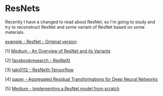 # ResNets
Recently I have a changed to read about ResNet, so I'm going to study and try to reconstruct ResNet and some variant of ResNet based on some materials.

[example - ResNet - Original version](https://github.com/dattv/ML-DL-Lecture-Notes/blob/master/DeepLearning/ResNets/ResNet.py)

[1] [Medium - An Overview of ResNet and its Variants](https://towardsdatascience.com/an-overview-of-resnet-and-its-variants-5281e2f56035)

[2] [facebookresearch - ResNeXt](https://github.com/facebookresearch/ResNeXt)

[3] [taki0112 - ResNeXt-Tensorflow](https://github.com/taki0112/ResNeXt-Tensorflow)

[4] [paper - Aggregated Residual Transformations for Deep Neural Networks](https://arxiv.org/pdf/1611.05431.pdf)

[5] [Medium - Implementing a ResNet model from scratch](https://towardsdatascience.com/implementing-a-resnet-model-from-scratch-971be7193718)
